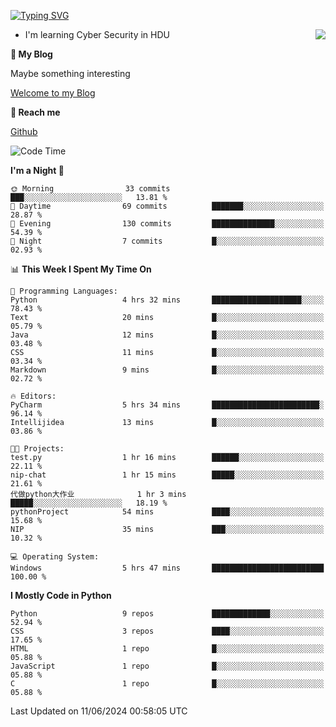 [![Typing SVG](https://readme-typing-svg.herokuapp.com?font=Fira+Code&pause=1000&random=false&width=450&height=60&lines=Hello+%F0%9F%91%8B%F0%9F%8F%BB;I'm+JBNRZ)](https://git.io/typing-svg)

<a href="#">
  <img align="right" src="https://github-readme-stats.vercel.app/api?username=JBNRZ&show_icons=true&bg_color=15,f2f7fd,E0EAFC" />
</a>

- I'm learning Cyber Security in HDU

 **🌱 My Blog**

Maybe something interesting

[Welcome to my Blog](https://jbnrz.com.cn/)

 **💬 Reach me** 

[Github](https://github.com/JBNRZ)


<!--START_SECTION:waka-->
![Code Time](http://img.shields.io/badge/Code%20Time-531%20hrs%2044%20mins-blue)

**I'm a Night 🦉** 

```text
🌞 Morning                33 commits          ███░░░░░░░░░░░░░░░░░░░░░░   13.81 % 
🌆 Daytime                69 commits          ███████░░░░░░░░░░░░░░░░░░   28.87 % 
🌃 Evening                130 commits         ██████████████░░░░░░░░░░░   54.39 % 
🌙 Night                  7 commits           █░░░░░░░░░░░░░░░░░░░░░░░░   02.93 % 
```


📊 **This Week I Spent My Time On** 

```text
💬 Programming Languages: 
Python                   4 hrs 32 mins       ████████████████████░░░░░   78.43 % 
Text                     20 mins             █░░░░░░░░░░░░░░░░░░░░░░░░   05.79 % 
Java                     12 mins             █░░░░░░░░░░░░░░░░░░░░░░░░   03.48 % 
CSS                      11 mins             █░░░░░░░░░░░░░░░░░░░░░░░░   03.34 % 
Markdown                 9 mins              █░░░░░░░░░░░░░░░░░░░░░░░░   02.72 % 

🔥 Editors: 
PyCharm                  5 hrs 34 mins       ████████████████████████░   96.14 % 
Intellijidea             13 mins             █░░░░░░░░░░░░░░░░░░░░░░░░   03.86 % 

🐱‍💻 Projects: 
test.py                  1 hr 16 mins        ██████░░░░░░░░░░░░░░░░░░░   22.11 % 
nip-chat                 1 hr 15 mins        █████░░░░░░░░░░░░░░░░░░░░   21.61 % 
代做python大作业              1 hr 3 mins         █████░░░░░░░░░░░░░░░░░░░░   18.19 % 
pythonProject            54 mins             ████░░░░░░░░░░░░░░░░░░░░░   15.68 % 
NIP                      35 mins             ███░░░░░░░░░░░░░░░░░░░░░░   10.32 % 

💻 Operating System: 
Windows                  5 hrs 47 mins       █████████████████████████   100.00 % 
```

**I Mostly Code in Python** 

```text
Python                   9 repos             █████████████░░░░░░░░░░░░   52.94 % 
CSS                      3 repos             ████░░░░░░░░░░░░░░░░░░░░░   17.65 % 
HTML                     1 repo              █░░░░░░░░░░░░░░░░░░░░░░░░   05.88 % 
JavaScript               1 repo              █░░░░░░░░░░░░░░░░░░░░░░░░   05.88 % 
C                        1 repo              █░░░░░░░░░░░░░░░░░░░░░░░░   05.88 % 
```




 Last Updated on 11/06/2024 00:58:05 UTC
<!--END_SECTION:waka-->
